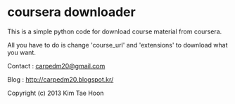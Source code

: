  coursera downloader
=====
 
This is a simple python code for download course material from coursera.

All you have to do is change 'course_url' and 'extensions' to download what you want.


Contact : carpedm20@gmail.com

Blog : http://carpedm20.blogspot.kr/

Copyright (c) 2013 Kim Tae Hoon
